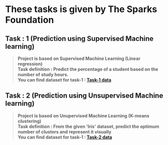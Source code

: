 # **These tasks is given by The Sparks Foundation**<br/>
## **Task : 1 (Prediction using Supervised Machine learning)**<br/>
> **Project is based on Supervised Machine Learning (Linear regression)**<br/>
> **Task definition : Predict the percentage of a student based on the number of study hours.**<br/>
> **You can find dataset for task-1 : [Task-1 data](https://raw.githubusercontent.com/AdiPersonalWorks/Random/master/student_scores%20-%20student_scores.csv)**

## **Task : 2 (Prediction using Unsupervised Machine learning)**<br/>
> **Project is based on Unupervised Machine Learning (K-means clustering)**<br/>
> **Task definition : From the given 'Iris' dataset, predict the optimum number of clusters and represent it visually**<br/>
> **You can find dataset for task-1 : [Task-2 data](https://drive.google.com/file/d/11Iq7YvbWZbt8VXjfm06brx66b10YiwK-/view)**
